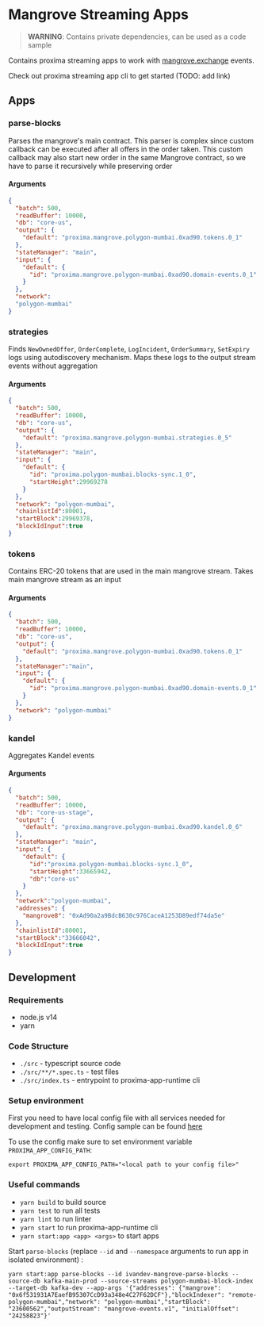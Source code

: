 # Mangrove Streaming Apps

> **WARNING**: Contains private dependencies, can be used as a code sample 

Contains proxima streaming apps to work with [mangrove.exchange](https://mangrove.exchange/) events.

Check out proxima streaming app cli to get started (TODO: add link)

## Apps

### parse-blocks

Parses the mangrove's main contract. This parser is complex since custom callback can be executed after all offers in
the order taken. This custom callback may also start new order in the same Mangrove contract, so we have to parse it
recursively while preserving order


#### Arguments
```json
{
  "batch": 500,
  "readBuffer": 10000,
  "db": "core-us",
  "output": {
    "default": "proxima.mangrove.polygon-mumbai.0xad90.tokens.0_1"
  },
  "stateManager": "main",
  "input": {
    "default": {
      "id": "proxima.mangrove.polygon-mumbai.0xad90.domain-events.0_1"
    }
  },
  "network":
  "polygon-mumbai"
}
```

### strategies

Finds `NewOwnedOffer`, `OrderComplete`, `LogIncident`, `OrderSummary`, `SetExpiry` logs using autodiscovery mechanism.
Maps these logs to the output stream events without aggregation

#### Arguments
```json
{
  "batch": 500,
  "readBuffer": 10000,
  "db": "core-us",
  "output": {
    "default": "proxima.mangrove.polygon-mumbai.strategies.0_5"
  },
  "stateManager": "main",
  "input": {
    "default": {
      "id": "proxima.polygon-mumbai.blocks-sync.1_0",
      "startHeight":29969278
    }
  },
  "network": "polygon-mumbai",
  "chainlistId":80001,
  "startBlock":29969378,
  "blockIdInput":true
}
```

### tokens

Contains ERC-20 tokens that are used in the main mangrove stream. Takes main mangrove stream as an input

#### Arguments
```json
{
  "batch": 500,
  "readBuffer": 10000,
  "db": "core-us",
  "output": {
    "default": "proxima.mangrove.polygon-mumbai.0xad90.tokens.0_1"
  },
  "stateManager":"main",
  "input": {
    "default": {
      "id": "proxima.mangrove.polygon-mumbai.0xad90.domain-events.0_1"
    }
  },
  "network": "polygon-mumbai"
}
```


### kandel

Aggregates Kandel events

#### Arguments
```json
{
  "batch": 500,
  "readBuffer": 10000,
  "db": "core-us-stage",
  "output": {
    "default": "proxima.mangrove.polygon-mumbai.0xad90.kandel.0_6"
  },
  "stateManager": "main",
  "input": {
    "default": {
      "id":"proxima.polygon-mumbai.blocks-sync.1_0",
      "startHeight":33665942,
      "db":"core-us"
    }
  },
  "network":"polygon-mumbai",
  "addresses": {
    "mangrove8": "0xAd90a2a9BdcB630c976CaceA1253D89edf74da5e"
  },
  "chainlistId":80001,
  "startBlock":"33666042",
  "blockIdInput":true
}
```

## Development

### Requirements

- node.js v14 
- yarn 

### Code Structure

- `./src` - typescript source code
- `./src/**/*.spec.ts` - test files
- `./src/index.ts` - entrypoint to proxima-app-runtime cli

### Setup environment

First you need to have local config file with all services needed for development and testing. 
Config sample can be found [here](https://github.com/proxima-one/dev-configs/blob/master/streaming-app-dev.yml)

To use the config make sure to set environment variable `PROXIMA_APP_CONFIG_PATH`:
```
export PROXIMA_APP_CONFIG_PATH="<local path to your config file>"
```

### Useful commands
- `yarn build` to build source
- `yarn test` to run all tests
- `yarn lint` to run linter
- `yarn start` to run proxima-app-runtime cli
- `yarn start:app <app> <args>` to start apps

Start `parse-blocks` (replace `--id` and `--namespace` arguments to run app in isolated environment) :
```
yarn start:app parse-blocks --id ivandev-mangrove-parse-blocks --source-db kafka-main-prod --source-streams polygon-mumbai-block-index --target-db kafka-dev --app-args '{"addresses": {"mangrove": "0x6f531931A7EaefB95307CcD93a348e4C27F62DCF"},"blockIndexer": "remote-polygon-mumbai","network": "polygon-mumbai","startBlock": "23600562","outputStream": "mangrove-events.v1", "initialOffset": "24258823"}'
```
